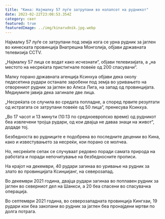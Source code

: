 ```yaml
---
title: "Кина: Најмалку 57 луѓе затрупани во колапсот на рудникот"
date: 2023-02-22T23:08:53.354Z
category: свет
featured: true
featuredImage: ../img/kinarudnik.jpg.webp
---
```


Најмалку 57 луѓе се затрупани под земја кога се урна рудник за јаглен во кинеската провинција Внатрешна Монголија, објави државната телевизија CCTV.

„Најмалку 57 лица се водат како исчезнати“, објави телевизијата, а „на местото на несреќата пристигнале повеќе од 200 спасувачи“.

Малку порано државната агенција Ксинхуа објави дека околу педесетина рудари останале заробени под земја во уривањето на отворениот рудник за јаглен во Алкса Лига, на запад од провинцијата. Медиумите јавија дека загинале две лица.

„Несреќата се случила во средата попладне, а според првите резултати од истрагата се затрупани повеќе од 50 лица“, пренесува Ксинхуа.

„Во 17 часот и 13 минути (10:13 по средноевропско време) од рудникот беа извлечени тројца рудари, од кои двајца не даваа знаци на живот“, додаде тој.

Безбедноста во рудниците е подобрена во последните децении во Кина, како и известувањето за несреќи, кои порано се молчеа.

Но, несреќите сепак се случуваат редовно поради самата природа на работата и поради непочитување на безбедносните прописи.

На крајот на декември, 40 рудари загинаа во уривање на рудник за злато во провинцијата Ксинџијанг, на северозапад.

Во декември 2021 година, двајца рудари загинаа во поплавен рудник за јаглен во северниот дел на Шанкси, а 20 беа спасени во спасувачка операција.

Во септември 2021 година, во северозападната провинција Кингхаи, 19 рудари кои беа закопани во рудник за јаглен беа пронајдени мртви по долга потрага.
